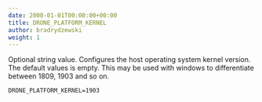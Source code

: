```yaml
---
date: 2000-01-01T00:00:00+00:00
title: DRONE_PLATFORM_KERNEL
author: bradrydzewski
weight: 1
---
```


Optional string value. Configures the host operating system kernel version. The default values is empty. This may be used with windows to differentiate between 1809, 1903 and so on.

```
DRONE_PLATFORM_KERNEL=1903
```